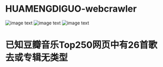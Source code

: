 # HUAMENGDIGUO-webcrawler
![image text](https://cdn.rawgit.com/HUAMENGDIGUO/HUAMENGDIGUO-webcrawler/da9ef6b4/sample/pie.png)
![image text](https://cdn.rawgit.com/HUAMENGDIGUO/HUAMENGDIGUO-webcrawler/da9ef6b4/sample/bar.png)
![image text](https://cdn.rawgit.com/HUAMENGDIGUO/HUAMENGDIGUO-webcrawler/da9ef6b4/sample/line.png)

# 已知豆瓣音乐Top250网页中有26首歌去或专辑无类型
